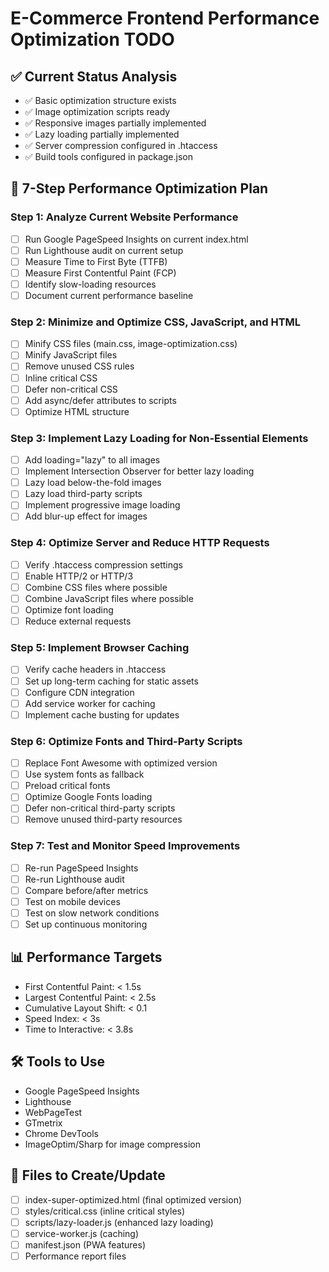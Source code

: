 # E-Commerce Frontend Performance Optimization TODO

## ✅ Current Status Analysis
- ✅ Basic optimization structure exists
- ✅ Image optimization scripts ready
- ✅ Responsive images partially implemented
- ✅ Lazy loading partially implemented
- ✅ Server compression configured in .htaccess
- ✅ Build tools configured in package.json

## 🎯 7-Step Performance Optimization Plan

### Step 1: Analyze Current Website Performance
- [ ] Run Google PageSpeed Insights on current index.html
- [ ] Run Lighthouse audit on current setup
- [ ] Measure Time to First Byte (TTFB)
- [ ] Measure First Contentful Paint (FCP)
- [ ] Identify slow-loading resources
- [ ] Document current performance baseline

### Step 2: Minimize and Optimize CSS, JavaScript, and HTML
- [ ] Minify CSS files (main.css, image-optimization.css)
- [ ] Minify JavaScript files
- [ ] Remove unused CSS rules
- [ ] Inline critical CSS
- [ ] Defer non-critical CSS
- [ ] Add async/defer attributes to scripts
- [ ] Optimize HTML structure

### Step 3: Implement Lazy Loading for Non-Essential Elements
- [ ] Add loading="lazy" to all images
- [ ] Implement Intersection Observer for better lazy loading
- [ ] Lazy load below-the-fold images
- [ ] Lazy load third-party scripts
- [ ] Implement progressive image loading
- [ ] Add blur-up effect for images

### Step 4: Optimize Server and Reduce HTTP Requests
- [ ] Verify .htaccess compression settings
- [ ] Enable HTTP/2 or HTTP/3
- [ ] Combine CSS files where possible
- [ ] Combine JavaScript files where possible
- [ ] Optimize font loading
- [ ] Reduce external requests

### Step 5: Implement Browser Caching
- [ ] Verify cache headers in .htaccess
- [ ] Set up long-term caching for static assets
- [ ] Configure CDN integration
- [ ] Add service worker for caching
- [ ] Implement cache busting for updates

### Step 6: Optimize Fonts and Third-Party Scripts
- [ ] Replace Font Awesome with optimized version
- [ ] Use system fonts as fallback
- [ ] Preload critical fonts
- [ ] Optimize Google Fonts loading
- [ ] Defer non-critical third-party scripts
- [ ] Remove unused third-party resources

### Step 7: Test and Monitor Speed Improvements
- [ ] Re-run PageSpeed Insights
- [ ] Re-run Lighthouse audit
- [ ] Compare before/after metrics
- [ ] Test on mobile devices
- [ ] Test on slow network conditions
- [ ] Set up continuous monitoring

## 📊 Performance Targets
- First Contentful Paint: < 1.5s
- Largest Contentful Paint: < 2.5s
- Cumulative Layout Shift: < 0.1
- Speed Index: < 3s
- Time to Interactive: < 3.8s

## 🛠️ Tools to Use
- Google PageSpeed Insights
- Lighthouse
- WebPageTest
- GTmetrix
- Chrome DevTools
- ImageOptim/Sharp for image compression

## 📁 Files to Create/Update
- [ ] index-super-optimized.html (final optimized version)
- [ ] styles/critical.css (inline critical styles)
- [ ] scripts/lazy-loader.js (enhanced lazy loading)
- [ ] service-worker.js (caching)
- [ ] manifest.json (PWA features)
- [ ] Performance report files
